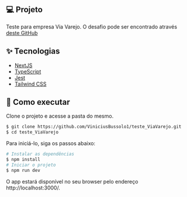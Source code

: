 
## 💻 Projeto

Teste para empresa Via Varejo. O desafio pode ser encontrado através <a href="https://github.com/viavarejo/frontend-test">deste GitHub</a>

## ✨ Tecnologias

- [NextJS](https://nextjs.org/)
- [TypeScript](https://www.typescriptlang.org/)
- [Jest](https://jestjs.io/pt-BR/)
- [Tailwind CSS](https://tailwindcss.com/)

## 🚀 Como executar

Clone o projeto e acesse a pasta do mesmo.

```bash
$ git clone https://github.com/ViniciusBussolo1/teste_ViaVarejo.git
$ cd teste_ViaVarejo
```

Para iniciá-lo, siga os passos abaixo:

```bash
# Instalar as dependências
$ npm install
# Iniciar o projeto
$ npm run dev
```

O app estará disponível no seu browser pelo endereço  http://localhost:3000/.
